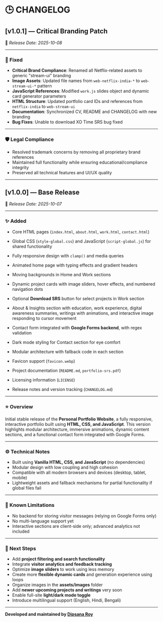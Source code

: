 # 🕒 CHANGELOG

## \[v1.0.1] — Critical Branding Patch

📅 *Release Date: 2025-10-08*

---

### 🔧 Fixed

* **Critical Brand Compliance**: Renamed all Netflix-related assets to generic "stream-ui" branding
* **Image Assets**: Updated file names from `web-netflix-india-*` to `web-stream-ui-*` pattern
* **JavaScript References**: Modified `work.js` slides object and dynamic card generator parameters
* **HTML Structure**: Updated portfolio card IDs and references from `netflix-india` to `web-stream-ui`
* **Documentation**: Synchronized CV, README and CHANGELOG with new branding
* **Bug Fixes**: Unable to download XO Time SRS bug fixed

---

### 🛡️ Legal Compliance

* Resolved trademark concerns by removing all proprietary brand references
* Maintained full functionality while ensuring educational/compliance integrity
* Preserved all technical features and UI/UX quality

---

## \[v1.0.0] — Base Release

📅 *Release Date: 2025-10-07*

---

### ✨ Added

* Core HTML pages (`index.html`, `about.html`, `work.html`, `contact.html`)
* Global CSS (`style-global.css`) and JavaScript (`script-global.js`) for shared functionality
* Fully responsive design with `clamp()` and media queries
* Animated home page with typing effects and gradient headers
* Moving backgrounds in Home and Work sections
* Dynamic project cards with image sliders, hover effects, and numbered navigation dots
* Optional **Download SRS** button for select projects in Work section

* About & Insights section with education, work experience, digital awareness summaries, writings with animations, and interactive image responding to cursor movement

* Contact form integrated with **Google Forms backend**, with regex validation
* Dark mode styling for Contact section for eye comfort
* Modular architecture with fallback code in each section
* Favicon support (`favicon.webp`)
* Project documentation (`README.md`, `portfolio-srs.pdf`)
* Licensing information (`LICENSE`)
* Release notes and version tracking (`CHANGELOG.md`)

---

### ⭐ Overview

Initial stable release of the **Personal Portfolio Website**, a fully responsive, interactive portfolio built using **HTML, CSS, and JavaScript**.
This version highlights modular architecture, immersive animations, dynamic content sections, and a functional contact form integrated with Google Forms.

---

### ⚙️ Technical Notes

* Built using **Vanilla HTML, CSS, and JavaScript** (no dependencies)
* Modular design with low coupling and high cohesion
* Compatible with all modern browsers and devices (desktop, tablet, mobile)
* Lightweight assets and fallback mechanisms for partial functionality if global files fail

---

### 🧩 Known Limitations

* No backend for storing visitor messages (relying on Google Forms only)
* No multi-language support yet
* Interactive sections are client-side only; advanced analytics not included

---

### 🚀 Next Steps

* Add **project filtering and search functionality**
* Integrate **visitor analytics and feedback tracking**
* Optimize **image sliders** to work using less memory
* Create more **flexible dynamic cards** and generation experience using loops
* Organize images in the **assets/images** folder
* Add **newer upcoming projects and writings** very soon
* Enable full-site **light/dark mode toggle**
* Introduce multilingual support (English, Hindi, Bengali)

---

**Developed and maintained by [Dipsana Roy](https://github.com/dipsana)**
